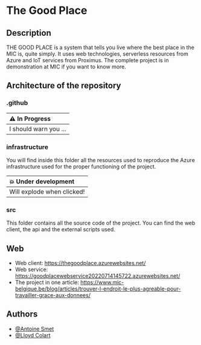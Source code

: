 
# The Good Place

## Description

THE GOOD PLACE is a system that tells you live where the best place in the MIC is, quite simply. It uses web technologies, serverless resources from Azure and IoT services from Proximus. The complete project is in demonstration at MIC if you want to know more.

## Architecture of the repository

### .github

| :warning: In Progress      |
|:---------------------------|
| I should warn you ...      |

### infrastructure

You will find inside this folder all the resources used to reproduce the Azure infrastructure used for the proper functioning of the project.

| :boom: Under development   |
|:---------------------------|
| Will explode when clicked! |

### src

This folder contains all the source code of the project. You can find the web client, the api and the external scripts used. 

## Web

- Web client: https://thegoodplace.azurewebsites.net/
- Web service: https://goodplacewebservice20220714145722.azurewebsites.net/
- The project in one article: https://www.mic-belgique.be/blog/articles/trouver-l-endroit-le-plus-agreable-pour-travailler-grace-aux-donnees/



## Authors

- [@Antoine Smet](https://github.com/AntoineSmet/)
- [@Lloyd Colart](https://github.com/Lloydcol/)

